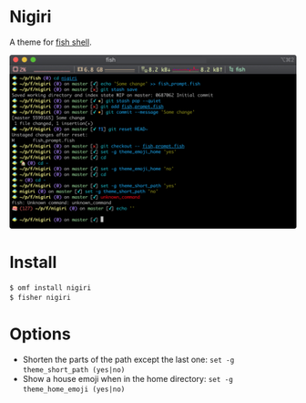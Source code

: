 # Nigiri

A theme for [fish shell](https://fishshell.com/).

![Nigiri screenshot](https://github.com/MisanthropicBit/nigiri/raw/master/screenshot.png)

# Install

```bash
$ omf install nigiri
$ fisher nigiri
```

# Options

* Shorten the parts of the path except the last one: `set -g theme_short_path (yes|no)`
* Show a house emoji when in the home directory: `set -g theme_home_emoji (yes|no)`
